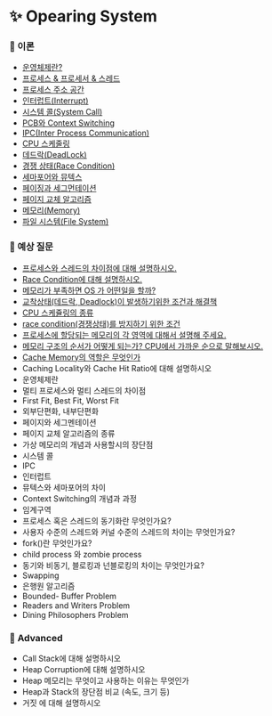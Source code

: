 # ✨ Opearing System

### 📌 이론

- [운영체제란?](https://github.com/SeoYeonBae/CS_study/blob/main/OperatingSystem/%ec%9a%b4%ec%98%81%ec%b2%b4%ec%a0%9c%eb%9e%80.md)
- [프로세스 & 프로세서 & 스레드](https://github.com/SeoYeonBae/CS_study/blob/main/OperatingSystem/%ED%94%84%EB%A1%9C%EC%84%B8%EC%8A%A4%2C%20%ED%94%84%EB%A1%9C%EC%84%B8%EC%84%9C%20%EA%B7%B8%EB%A6%AC%EA%B3%A0%20%EC%8A%A4%EB%A0%88%EB%93%9C.md)
- [프로세스 주소 공간](https://github.com/SeoYeonBae/CS_study/blob/main/OperatingSystem/%ED%94%84%EB%A1%9C%EC%84%B8%EC%8A%A4%20%EC%A3%BC%EC%86%8C%20%EA%B3%B5%EA%B0%84.md)
- [인터럽트(Interrupt)](<https://github.com/SeoYeonBae/CS_study/blob/main/OperatingSystem/%ec%9d%b8%ed%84%b0%eb%9f%bd%ed%8a%b8(Interrupt).md>)
- [시스템 콜(System Call)](<https://github.com/SeoYeonBae/CS_study/blob/main/OperatingSystem/%EC%8B%9C%EC%8A%A4%ED%85%9C%20%EC%BD%9C(System%20Call).md>)
- [PCB와 Context Switching](https://github.com/SeoYeonBae/CS_study/blob/main/OperatingSystem/PCB%20%EC%99%80%20Context%20Switching.md)
- [IPC(Inter Process Communication)](<https://github.com/SeoYeonBae/CS_study/blob/main/OperatingSystem/IPC(Inter%20Process%20Communication).md>)
- [CPU 스케줄링](https://github.com/SeoYeonBae/CS_study/blob/main/OperatingSystem/CPU%EC%8A%A4%EC%BC%80%EC%A4%84%EB%A7%81.md)
- [데드락(DeadLock)](<https://github.com/SeoYeonBae/CS_study/blob/main/OperatingSystem/%EB%8D%B0%EB%93%9C%EB%9D%BD(DeadLock).md>)
- [경쟁 상태(Race Condition)](<https://github.com/SeoYeonBae/CS_study/blob/main/OperatingSystem/%EA%B2%BD%EC%9F%81%20%EC%83%81%ED%83%9C(Race%20Condition).md>)
- [세마포어와 뮤텍스](https://github.com/SeoYeonBae/CS_study/blob/main/OperatingSystem/%EC%84%B8%EB%A7%88%ED%8F%AC%EC%96%B4%EC%99%80%20%EB%AE%A4%ED%85%8D%EC%8A%A4.md)
- [페이징과 세그먼테이션](https://github.com/SeoYeonBae/CS_study/blob/main/OperatingSystem/%ED%8E%98%EC%9D%B4%EC%A7%95%EA%B3%BC%20%EC%84%B8%EA%B7%B8%EB%A8%BC%ED%85%8C%EC%9D%B4%EC%85%98.md)
- [페이지 교체 알고리즘](https://github.com/SeoYeonBae/CS_study/blob/main/OperatingSystem/%ED%8E%98%EC%9D%B4%EC%A7%80%20%EA%B5%90%EC%B2%B4%20%EC%95%8C%EA%B3%A0%EB%A6%AC%EC%A6%98.md)
- [메모리(Memory)](https://github.com/SeoYeonBae/CS_study/blob/main/OperatingSystem/%EB%A9%94%EB%AA%A8%EB%A6%AC(Memory).md)
- [파일 시스템(File System)](https://github.com/SeoYeonBae/CS_study/blob/main/OperatingSystem/%ED%8C%8C%EC%9D%BC%EC%8B%9C%EC%8A%A4%ED%85%9C.md)

### 📌 예상 질문

- [프로세스와 스레드의 차이점에 대해 설명하시오.](https://github.com/SeoYeonBae/CS_study/issues/15)
- [Race Condition에 대해 설명하시오.](https://github.com/SeoYeonBae/CS_study/issues/16)
- [메모리가 부족하면 OS 가 어떤일을 할까?](https://github.com/SeoYeonBae/CS_study/issues/17)
- [교착상태(데드락, Deadlock)이 발생하기위한 조건과 해결책](https://github.com/SeoYeonBae/CS_study/issues/18)
- [CPU 스케쥴링의 종류](https://github.com/SeoYeonBae/CS_study/issues/19)
- [race condition(경쟁상태)를 방지하기 위한 조건](https://github.com/SeoYeonBae/CS_study/issues/20)
- [프로세스에 할당되는 메모리의 각 영역에 대해서 설명해 주세요.](https://github.com/SeoYeonBae/CS_study/issues/21)
- [메모리 구조의 순서가 어떻게 되는가? CPU에서 가까운 순으로 말해보시오.](https://github.com/SeoYeonBae/CS_study/issues/22)
- [Cache Memory의 역할은 무엇인가](https://github.com/SeoYeonBae/CS_study/issues/23)
- Caching Locality와 Cache Hit Ratio에 대해 설명하시오
- 운영체제란
- 멀티 프로세스와 멀티 스레드의 차이점
- First Fit, Best Fit, Worst Fit
- 외부단편화, 내부단편화
- 페이지와 세그멘테이션
- 페이지 교체 알고리즘의 종류
- 가상 메모리의 개념과 사용할시의 장단점
- 시스템 콜
- IPC
- 인터럽트
- 뮤텍스와 세마포어의 차이
- Context Switching의 개념과 과정
- 임계구역
- 프로세스 혹은 스레드의 동기화란 무엇인가요?
- 사용자 수준의 스레드와 커널 수준의 스레드의 차이는 무엇인가요?
- fork()란 무엇인가요?
- child process 와 zombie process
- 동기와 비동기, 블로킹과 넌블로킹의 차이는 무엇인가요?
- Swapping
- 은행원 알고리즘
- Bounded- Buffer Problem
- Readers and Writers Problem
- Dining Philosophers Problem

### 📌 **Advanced**

- Call Stack에 대해 설명하시오
- Heap Corruption에 대해 설명하시오
- Heap 메모리는 무엇이고 사용하는 이유는 무엇인가
- Heap과 Stack의 장단점 비교 (속도, 크기 등)
- 거짓 에 대해 설명하시오

